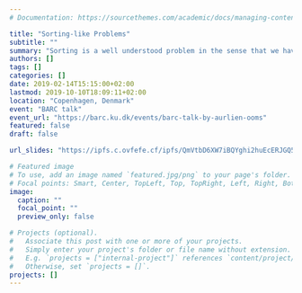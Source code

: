 ```yaml
---
# Documentation: https://sourcethemes.com/academic/docs/managing-content/

title: "Sorting-like Problems"
subtitle: ""
summary: "Sorting is a well understood problem in the sense that we have been able to design efficient algorithms to solve it in various models of computation. I will talk about simple generalizations of sorting that are not so well understood. This presentation is based on work in my thesis."
authors: []
tags: []
categories: []
date: 2019-02-14T15:15:00+02:00
lastmod: 2019-10-10T18:09:11+02:00
location: "Copenhagen, Denmark"
event: "BARC talk"
event_url: "https://barc.ku.dk/events/barc-talk-by-aurlien-ooms"
featured: false
draft: false

url_slides: "https://ipfs.c.ovfefe.cf/ipfs/QmVtbD6XW7iBQYghi2huEcERJGQ5L29yk3fmABkUX6oAKE"

# Featured image
# To use, add an image named `featured.jpg/png` to your page's folder.
# Focal points: Smart, Center, TopLeft, Top, TopRight, Left, Right, BottomLeft, Bottom, BottomRight.
image:
  caption: ""
  focal_point: ""
  preview_only: false

# Projects (optional).
#   Associate this post with one or more of your projects.
#   Simply enter your project's folder or file name without extension.
#   E.g. `projects = ["internal-project"]` references `content/project/deep-learning/index.md`.
#   Otherwise, set `projects = []`.
projects: []
---
```

